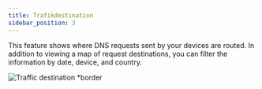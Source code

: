 ```yaml
---
title: Trafikdestination
sidebar_position: 3
---
```


This feature shows where DNS requests sent by your devices are routed. In addition to viewing a map of request destinations, you can filter the information by date, device, and country.

![Traffic destination \*border](https://cdn.adtidy.org/content/kb/dns/private/new_dns/statistics/traffic_destination.png)
